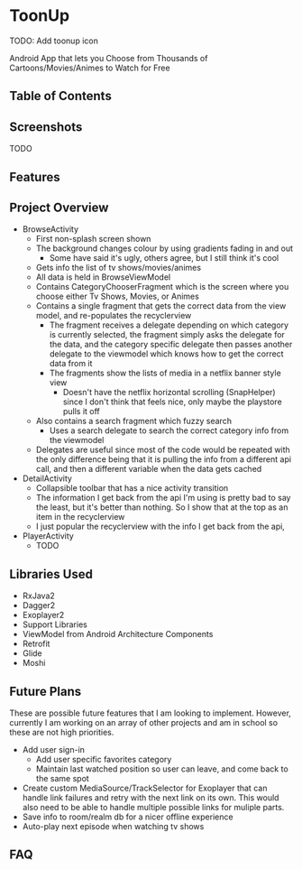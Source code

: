 # ToonUp

TODO: Add toonup icon

Android App that lets you Choose from Thousands of Cartoons/Movies/Animes to Watch for Free

## Table of Contents

## Screenshots

TODO

## Features

## Project Overview

* BrowseActivity
  * First non-splash screen shown
  * The background changes colour by using gradients fading in and out
    * Some have said it's ugly, others agree, but I still think it's cool
  * Gets info the list of tv shows/movies/animes
  * All data is held in BrowseViewModel
  * Contains CategoryChooserFragment which is the screen where you choose
  either Tv Shows, Movies, or Animes
  * Contains a single fragment that gets the correct data from the view model,
  and re-populates the recyclerview
    * The fragment receives a delegate depending on which category is
    currently selected, the fragment simply asks the delegate for the data,
    and the category specific delegate then passes another delegate to the
    viewmodel which knows how to get the correct data from it
    * The fragments show the lists of media in a netflix banner style view
      * Doesn't have the netflix horizontal scrolling (SnapHelper) since I
      don't think that feels nice, only maybe the playstore pulls it off
  * Also contains a search fragment which fuzzy search
    * Uses a search delegate to search the correct category info from the
    viewmodel
  * Delegates are useful since most of the code would be repeated with the
  only difference being that it is pulling the info from a different api call,
  and then a different variable when the data gets cached
* DetailActivity
  * Collapsible toolbar that has a nice activity transition
  * The information I get back from the api I'm using is pretty bad to say the
  least, but it's better than nothing. So I show that at the top as an item in
  the recyclerview
  * I just popular the recyclerview with the info I get back from the api,
* PlayerActivity
  * TODO

## Libraries Used

* RxJava2
* Dagger2
* Exoplayer2
* Support Libraries
* ViewModel from Android Architecture Components
* Retrofit
* Glide
* Moshi

## Future Plans

These are possible future features that I am looking to implement. However,
currently I am working on an array of other projects and am in school so these
are not high priorities.
* Add user sign-in
  * Add user specific favorites category
  * Maintain last watched position so user can leave, and come back to the
  same spot
* Create custom MediaSource/TrackSelector for Exoplayer that can handle link
failures and retry with the next link on its own. This would also need to be
able to handle multiple possible links for muliple parts.
* Save info to room/realm db for a nicer offline experience
* Auto-play next episode when watching tv shows

## FAQ

